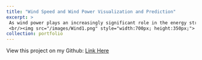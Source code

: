 ```yaml
---
title: "Wind Speed and Wind Power Visualization and Prediction"
excerpt: >
 As wind power plays an increasingly significant role in the energy structure, wind power prediction has become a prominent research topic. Accurate wind power forecasting can effectively guide peak shaving and energy storage management, promoting the utilization and development of wind energy. This study focuses on a given wind farm dataset, first conducting an exploratory analysis of the data and then employing both deep learning and statistical methods for ultra-short-term wind power forecasting. The primary focus is on evaluating the effectiveness of different neural network architectures in deep learning-based wind power prediction, providing deeper insights into the crucial role of big data and artificial intelligence in the energy and power sector.
 <br/><img src="/images/Wind1.png" style="width:700px; height:350px;"> 
collection: portfolio
--- 
```

View this project on my Github: [Link Here](https://github.com/Ellie-Yang-Siying/Wind-Speed-and-Wind-Power-Visualization-and-Prediction)

